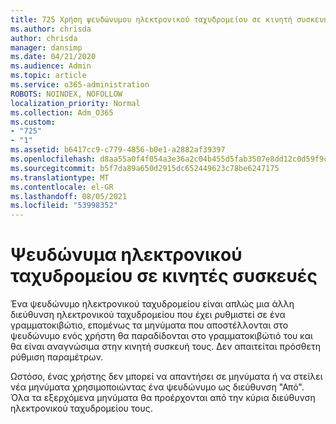 ```yaml
---
title: 725 Χρήση ψευδώνυμου ηλεκτρονικού ταχυδρομείου σε κινητή συσκευή
ms.author: chrisda
author: chrisda
manager: dansimp
ms.date: 04/21/2020
ms.audience: Admin
ms.topic: article
ms.service: o365-administration
ROBOTS: NOINDEX, NOFOLLOW
localization_priority: Normal
ms.collection: Adm_O365
ms.custom:
- "725"
- "1"
ms.assetid: b6417cc9-c779-4856-b0e1-a2882af39397
ms.openlocfilehash: d8aa55a0f4f054a3e36a2c04b455d5fab3507e8dd12c0d59f9c05e1e21374468
ms.sourcegitcommit: b5f7da89a650d2915dc652449623c78be6247175
ms.translationtype: MT
ms.contentlocale: el-GR
ms.lasthandoff: 08/05/2021
ms.locfileid: "53998352"
---
```

# <a name="email-aliases-on-mobile-devices"></a>Ψευδώνυμα ηλεκτρονικού ταχυδρομείου σε κινητές συσκευές

Ένα ψευδώνυμο ηλεκτρονικού ταχυδρομείου είναι απλώς μια άλλη διεύθυνση ηλεκτρονικού ταχυδρομείου που έχει ρυθμιστεί σε ένα γραμματοκιβώτιο, επομένως τα μηνύματα που αποστέλλονται στο ψευδώνυμο ενός χρήστη θα παραδίδονται στο γραμματοκιβώτιό του και θα είναι αναγνώσιμα στην κινητή συσκευή τους. Δεν απαιτείται πρόσθετη ρύθμιση παραμέτρων.

Ωστόσο, ένας χρήστης δεν μπορεί να απαντήσει σε μηνύματα ή να στείλει νέα μηνύματα χρησιμοποιώντας ένα ψευδώνυμο ως διεύθυνση "Από". Όλα τα εξερχόμενα μηνύματα θα προέρχονται από την κύρια διεύθυνση ηλεκτρονικού ταχυδρομείου τους.
